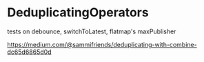 # DeduplicatingOperators

tests on debounce, switchToLatest, flatmap's maxPublisher 


https://medium.com/@sammifriends/deduplicating-with-combine-dc65d6865d0d
